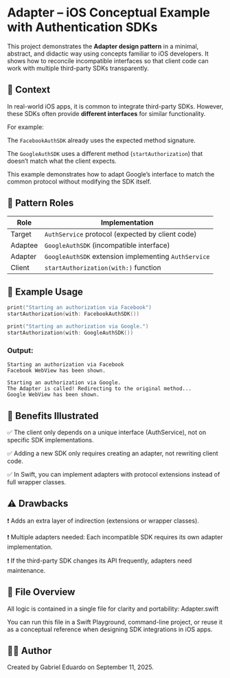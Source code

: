 # Adapter – iOS Conceptual Example with Authentication SDKs

This project demonstrates the **Adapter design pattern** in a minimal, abstract, and didactic way using concepts familiar to iOS developers. It shows how to reconcile incompatible interfaces so that client code can work with multiple third-party SDKs transparently.

## 📐 Context

In real-world iOS apps, it is common to integrate third-party SDKs. However, these SDKs often provide **different interfaces** for similar functionality.

For example:

The `FacebookAuthSDK` already uses the expected method signature.

The `GoogleAuthSDK` uses a different method (`startAuthorization`) that doesn’t match what the client expects.

This example demonstrates how to adapt Google’s interface to match the common protocol without modifying the SDK itself.

## 🧠 Pattern Roles

| Role    | Implementation                                        |
|---------|-------------------------------------------------------|
| Target  | `AuthService` protocol (expected by client code)      |
| Adaptee | `GoogleAuthSDK` (incompatible interface)              |
| Adapter | `GoogleAuthSDK` extension implementing `AuthService`  |
| Client  | `startAuthorization(with:)` function                  |	

## 🧪 Example Usage

```swift
print("Starting an authorization via Facebook")
startAuthorization(with: FacebookAuthSDK())

print("Starting an authorization via Google.")
startAuthorization(with: GoogleAuthSDK())
```
### Output:

```
Starting an authorization via Facebook
Facebook WebView has been shown.

Starting an authorization via Google.
The Adapter is called! Redirecting to the original method...
Google WebView has been shown.
```

## 📌 Benefits Illustrated

✅ The client only depends on a unique interface (AuthService), not on specific SDK implementations.

✅ Adding a new SDK only requires creating an adapter, not rewriting client code.

✅ In Swift, you can implement adapters with protocol extensions instead of full wrapper classes.

## ⚠️ Drawbacks

❗️ Adds an extra layer of indirection (extensions or wrapper classes).

❗️ Multiple adapters needed: Each incompatible SDK requires its own adapter implementation.

❗️ If the third-party SDK changes its API frequently, adapters need maintenance.

## 🧱 File Overview

All logic is contained in a single file for clarity and portability:
Adapter.swift

You can run this file in a Swift Playground, command-line project, or reuse it as a conceptual reference when designing SDK integrations in iOS apps.

## 👨‍💻 Author

Created by Gabriel Eduardo on September 11, 2025.
